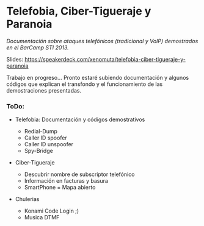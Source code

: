 Telefobia, Ciber-Tigueraje y Paranoia
=====================================

*Documentación sobre ataques telefónicos (tradicional y VoIP) demostrados en el BarCamp STI 2013.*

Slides: https://speakerdeck.com/xenomuta/telefobia-ciber-tigueraje-y-paranoia

Trabajo en progreso...
Pronto estaré subiendo documentación y algunos códigos que explican el transfondo y 
el funcionamiento de las demostraciones presentadas.

### ToDo:

- Telefobia: Documentación y códigos demostrativos
  - Redial-Dump
  - Caller ID spoofer
  - Caller ID unspoofer
  - Spy-Bridge

- Ciber-Tigueraje
  - Descubrir nombre de subscriptor telefónico
  - Información en facturas y basura
  - SmartPhone = Mapa abierto

- Chulerias
  - Konami Code Login  ;)
  - Musica DTMF

